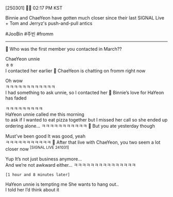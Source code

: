 [250301] 🐣💭 02:17 PM KST

Binnie and ChaeYeon have gotten much closer since their last SIGNAL Live + Tom and Jerryz's push-and-pull antics

#JooBin #주빈 #fromm

___
🫧 Who was the first member you contacted in March??

ChaeYeon unnie  
ㅎㅎ  
I contacted her earlier
🫧 ChaeYeon is chatting on fromm right now

Oh wow  
ㅋㅋㅋㅋㅋㅋㅋㅋㅋㅋㅋㅋ  
I had something to ask unnie, so I contacted her
🫧 Binnie’s love for HaYeon has faded

ㅋㅋㅋㅋㅋㅋㅋㅋㅋ  
HaYeon unnie called me this morning  
to ask if I wanted to eat pizza together
but I missed her call
so she ended up ordering alone...
ㅋㅋㅋㅋㅋㅋㅋㅋㅋㅋㅋ
🫧 But you ate yesterday though

Must’ve been good
It was good, yeah  
ㅋㅋㅋㅋㅋㅋㅋㅋㅋㅋㅋ
🫧 After that live with ChaeYeon, you two seem a lot closer now <sup>[SIGNAL LIVE 241031]</sup>

Yup
It’s not just business anymore...  
And we’re not awkward either...
ㅋㅋㅋㅋㅋㅋㅋㅋㅋㅋㅋㅋㅋㅋㅋ

`[1 hour and 8 minutes later]`

HaYeon unnie is tempting me
She wants to hang out..  
I told her I’d think about it


